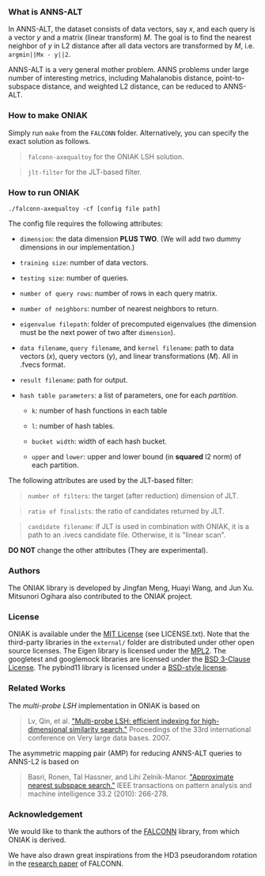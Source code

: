 ### What is ANNS-ALT

In ANNS-ALT, the dataset consists of data vectors, say *x*, and each query is a vector *y* and a matrix (linear transform) *M*. The goal is to find the nearest neighbor of *y* in L2 distance after all data vectors are transformed by *M*, i.e. `argmin||Mx - y||2`.

ANNS-ALT is a very general mother problem. ANNS problems under large number of interesting metrics, including Mahalanobis distance, point-to-subspace distance, and weighted L2 distance, can be reduced to ANNS-ALT.

### How to make ONIAK

Simply run ```make``` from the `FALCONN` folder. Alternatively, you can specify the exact solution as follows.

> `falconn-axequaltoy` for the ONIAK LSH solution.

> `jlt-filter` for the JLT-based filter.

### How to run ONIAK

`./falconn-axequaltoy -cf [config file path]`

The config file requires the following attributes:

* `dimension`: the data dimension **PLUS TWO**. (We will add two dummy dimensions in our implementation.)

* `training size`: number of data vectors.

* `testing size`: number of queries.

* `number of query rows`: number of rows in each query matrix.

* `number of neighbors`: number of nearest neighbors to return.

* `eigenvalue filepath`: folder of precomputed eigenvalues (the dimension must be the next power of two after `dimension`).

* `data filename`, `query filename`, and `kernel filename`: path to data vectors (*x*), query vectors (*y*), and linear transformations (*M*). All in .fvecs format.

* `result filename`: path for output.

* `hash table parameters`: a list of parameters, one for each *partition*. 

    * `k`: number of hash functions in each table

    * `l`: number of hash tables.
    * `bucket width`: width of each hash bucket.
    * `upper` and `lower`: upper and lower bound (in **squared** l2 norm) of each partition.

The following attributes are used by the JLT-based filter:

> `number of filters`: the target (after reduction) dimension of JLT.

> `ratio of finalists`: the ratio of  candidates returned by JLT.

> `candidate filename`: if JLT is used in combination with ONIAK, it is a path to an .ivecs candidate file. Otherwise, it is "linear scan".


**DO NOT** change the other attributes (They are experimental).


### Authors

The ONIAK library is developed by Jingfan Meng, Huayi Wang, and Jun Xu. Mitsunori Ogihara also contributed to the ONIAK project.

### License

ONIAK is available under the [MIT License](https://opensource.org/licenses/MIT) (see LICENSE.txt).
Note that the third-party libraries in the `external/` folder are distributed under other open source licenses.
The Eigen library is licensed under the [MPL2](https://www.mozilla.org/en-US/MPL/2.0/).
The googletest and googlemock libraries are licensed under the [BSD 3-Clause License](https://opensource.org/licenses/BSD-3-Clause).
The pybind11 library is licensed under a [BSD-style license](https://github.com/pybind/pybind11/blob/master/LICENSE).

### Related Works

The *multi-probe LSH* implementation in ONIAK is based on 
> Lv, Qin, et al. ["Multi-probe LSH: efficient indexing for high-dimensional similarity search."](https://dl.acm.org/doi/abs/10.5555/1325851.1325958) Proceedings of the 33rd international conference on Very large data bases. 2007.

The asymmetric mapping pair (AMP) for reducing ANNS-ALT queries to ANNS-L2 is based on 
> Basri, Ronen, Tal Hassner, and Lihi Zelnik-Manor. ["Approximate nearest subspace search."](https://ieeexplore.ieee.org/abstract/document/5477422) IEEE transactions on pattern analysis and machine intelligence 33.2 (2010): 266-278.

### Acknowledgement

We would like to thank the authors of the [FALCONN](https://github.com/FALCONN-LIB/FALCONN) library, from which ONIAK is derived.

We have also drawn great inspirations from the HD3 pseudorandom rotation in the [research paper](https://proceedings.neurips.cc/paper/2015/hash/2823f4797102ce1a1aec05359cc16dd9-Abstract.html) of FALCONN.
